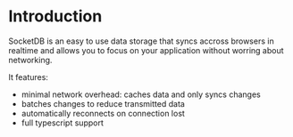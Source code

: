 # Introduction

SocketDB is an easy to use data storage that syncs accross browsers in realtime
and allows you to focus on your application without worring about networking.

It features:

- minimal network overhead: caches data and only syncs changes
- batches changes to reduce transmitted data
- automatically reconnects on connection lost
- full typescript support
